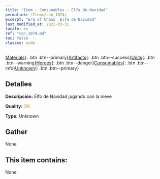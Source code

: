 ```yaml
---
title: "Item - Consumables - Elfa de Navidad"
permalink: /Items/con_1074/
excerpt: "Era of Chaos  Elfa de Navidad"
last_modified_at: 2021-03-31
locale: es
ref: "con_1074.md"
toc: false
classes: wide
---
```

 [Materials](/es/Items/){: .btn .btn--primary}[Artifacts](/es/Items/Artifacts/){: .btn .btn--success}[Units](/es/Items/Units/){: .btn .btn--warning}[Heroes](/es/Items/Heroes/){: .btn .btn--danger}[Consumables](/es/Items/Consumables/){: .btn .btn--info}[Unknown](/es/Items/Unknown/){: .btn .btn--primary}

## Detalles
 **Descripción:** Elfo de Navidad jugando con la nieve

 **Quality:** <span style="color: #FF8C00">OK</span>

 **Type:** Unknown

## Gather

  None

## This item contains:

  None

